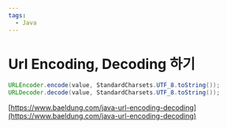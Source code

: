 ```yaml
---
tags:
  - Java
---
```

# Url Encoding, Decoding 하기

```java
URLEncoder.encode(value, StandardCharsets.UTF_8.toString());
URLDecoder.decode(value, StandardCharsets.UTF_8.toString());
```

[https://www.baeldung.com/java-url-encoding-decoding](https://www.baeldung.com/java-url-encoding-decoding)